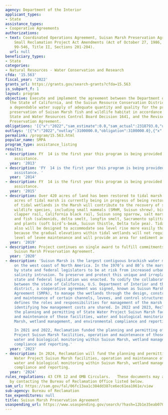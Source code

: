 ```yaml
---
agency: Department of the Interior
applicant_types:
- State
assistance_types:
- Cooperative Agreements
authorizations:
- text: Coordinated Operations Agreement, Suisan Marsh Preservation Agreement; and
    Small Reclamation Project Act Amendments (Act of October 27, 1986, Public Law
    99-546, Title II, Sections 201-204).
  url: null
beneficiary_types:
- State
categories:
- Natural Resources - Water Conservation and Research
cfda: '15.563'
fiscal_year: '2022'
grants_url: https://grants.gov/search-grants?cfda=15.563
is_subpart_f: 1
layout: program
objective: Execute and implement the agreement between the Department of the Interior,
  the State of California, and the Suisun Resource Conservation District to ensure
  a dependable water supply of adequate quantity and quality for the protection and
  preservation of Suisan Marsh fish and wildlife habitat in accordance with PL 99-546,
  State and Water Resources Control Board Decision 1641, and the Revised Suisun Marsh
  Preservation Agreement.
obligations: '[{"x":"2022","sam_estimate":0.0,"sam_actual":2318793.0,"usa_spending_actual":2318793.0},{"x":"2023","sam_estimate":0.0,"sam_actual":1900000.0,"usa_spending_actual":1900000.0},{"x":"2024","sam_estimate":3000000.0,"sam_actual":0.0,"usa_spending_actual":3000000.0}]'
outlays: '[{"x":"2022","outlay":3100000.0,"obligation":3100000.0},{"x":"2023","outlay":0.0,"obligation":0.0},{"x":"2024","outlay":0.0,"obligation":3000000.0}]'
permalink: /program/15.563.html
popular_name: SMPA
program_type: assistance_listing
results:
- description: FY  14 is the first year this program is being provided as financial
    assistance.
  year: '2013'
- description: 'FY  14 is the first year this program is being provided as financial
    assistance. '
  year: '2014'
- description: FY  14 is the first year this program is being provided as financial
    assistance.
  year: '2015'
- description: Over 420 acres of land has been restored to tidal marsh. Another 818
    acres of tidal marsh is currently being in progress of being restored. Restoration
    of tidal wetlands in the Marsh will contribute to the recovery of special-status
    wildlife species, including small mammals (SMHM, Suisun shrew), birds (California
    clapper rail, California black rail, Suisun song sparrow, salt marsh common yellowthroat),
    and fish (salmonids, delta smelt, longfin smelt, Sacramento splittail, green sturgeon),
    and plants (soft bird’s-beak, Suisun thistle, Delta tule pea). Tidal wetland restoration
    also will be designed to accommodate sea level rise more easily than managed wetlands
    because the gradual elevations within tidal wetlands will not require the same
    level of levee maintenance and will provide an area for sediment accretion.
  year: '2019'
- description: Project continues on single award to fulfill commitments in the 2015
    Suisun Marsh Preservation Agreement.
  year: '2020'
- description: 'Suisun Marsh is the largest contiguous brackish water marsh remaining
    on the west coast of North America. In the 1970’s and 80’s the marsh was recognized
    by state and federal legislators to be at risk from increased urbanization and
    salinity intrusion. To preserve and protect this unique and irreplaceable resource,
    state and federal legislation was enacted. To codify the collaboration and partnership
    between the state of California, U.S. Department of Interior and the local resource
    district, a cooperative agreement was signed, known as Suisun Marsh Preservation
    Agreement (SMPA), to manage the wetlands through the design, construction, operation,
    and maintenance of certain channels, levees, and control structures. The SMPA
    defines the roles and responsibilities for management of the marsh along with
    identifying how management costs are shared. In 2022 and 2023, Reclamation funded
    the planning and permitting of State Water Project Suisun Marsh facilities, operation
    and maintenance of those facilities, water and biological monitoring within Suisun
    Marsh, wetland management, and environmental compliance and reporting.

    In 2021 and 2022, Reclamation funded the planning and permitting of State Water
    Project Suisun Marsh facilities, operation and maintenance of those facilities,
    water and biological monitoring within Suisun Marsh, wetland management, and environmental
    compliance and reporting.'
  year: '2023'
- description: In 2024, Reclamation will fund the planning and permitting of State
    Water Project Suisun Marsh facilities, operation and maintenance of those facilities,
    water and biological monitoring within Suisun Marsh, wetland management, and environmental
    compliance and reporting.
  year: '2024'
rules_regulations: 43 CFR 12 and OMB Circulars.   These documents may also be obtained
  by contacting the Bureau of Reclamation Office listed below.
sam_url: https://sam.gov/fal/06fc13aa1c384dd387ce6ec61ea1061e/view
sub-agency: Bureau of Reclamation
tax_expenditures: null
title: Suisun Marsh Preservation Agreement
usaspending_url: https://www.usaspending.gov/search/?hash=12b1e35eab0700ed4117b3b4cc375c05
---
```

